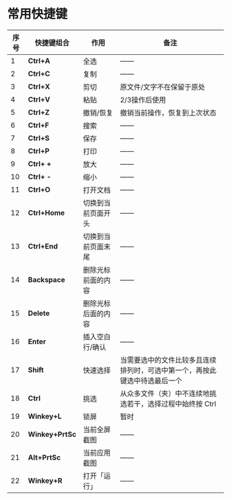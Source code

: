 # 常用快捷键

| **序号** | **快捷键组合** | **作用** | **备注** |
| -- | -- | -- | -- |
| 1 | **Ctrl+A** | 全选 | —— |
| 2 | **Ctrl+C** | 复制 | —— |
| 3 | **Ctrl+X** | 剪切 | 原文件/文字不在保留于原处 |
| 4 | **Ctrl+V** | 粘贴 | 2/3操作后使用 |
| 5 | **Ctrl+Z** | 撤销/恢复 | 撤销当前操作，恢复到上次状态 |
| 6 | **Ctrl+F** | 搜索 | —— |
| 7 | **Ctrl+S** | 保存 | —— |
| 8 | **Ctrl+P** | 打印 | —— |
| 9 | **Ctrl+ +** | 放大 | —— |
| 10 | **Ctrl+ -** | 缩小 | —— |
| 11 | **Ctrl+O** | 打开文档 | —— |
| 12 | **Ctrl+Home** | 切换到当前页面开头 | —— |
| 13 | **Ctrl+End** | 切换到当前页面末尾 | —— |
| 14 | **Backspace** | 删除光标前面的内容 | —— |
| 15 | **Delete** | 删除光标后面的内容 | —— |
| 16 | **Enter** | 插入空白行/确认 | —— |
| 17 | **Shift** | 快速选择 | 当需要选中的文件比较多且连续排列时，可选中第一个，再按此键选中待选最后一个 |
| 18 | **Ctrl** | 挑选 | 从众多文件（夹）中不连续地挑选若干，选择过程中始终按 Ctrl |
| 19 | **Winkey+L** | 锁屏 | 暂时 |
| 20 | **Winkey+PrtSc** | 当前全屏截图 | —— |
| 21 | **Alt+PrtSc** | 当前应用截图 | —— |
| 22 | **Winkey+R** | 打开「运行」 | —— |